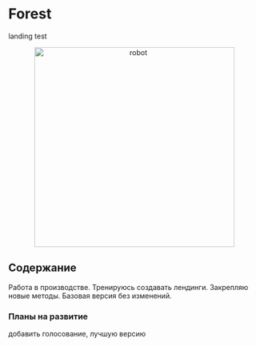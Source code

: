 # Forest

landing test

<div align="center">
<img src="./src/imgunder_construction.png" alt="robot" height="400">
</div>

## Содержание
Работа в производстве.
Тренируюсь создавать лендинги. Закрепляю новые методы.
Базовая версия без изменений.

### Планы на развитие

добавить голосование, лучшую версию

